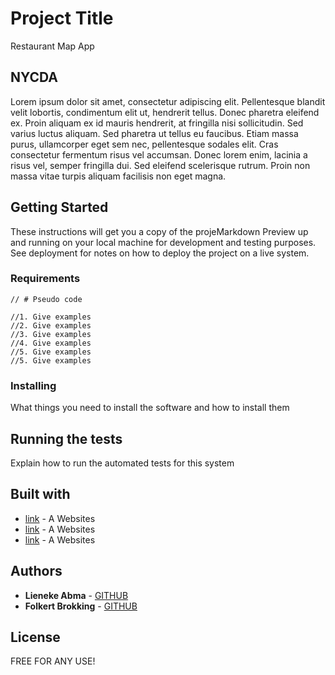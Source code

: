 # Project Title

Restaurant Map App

## NYCDA

Lorem ipsum dolor sit amet, consectetur adipiscing elit. Pellentesque blandit velit lobortis, condimentum elit ut, hendrerit tellus. Donec pharetra eleifend ex. Proin aliquam ex id mauris hendrerit, at fringilla nisi sollicitudin. Sed varius luctus aliquam. Sed pharetra ut tellus eu faucibus. Etiam massa purus, ullamcorper eget sem nec, pellentesque sodales elit. Cras consectetur fermentum risus vel accumsan. Donec lorem enim, lacinia a risus vel, semper fringilla dui. Sed eleifend scelerisque rutrum. Proin non massa vitae turpis aliquam facilisis non eget magna.

## Getting Started

These instructions will get you a copy of the projeMarkdown Preview up and running on your local machine for development and testing purposes. See deployment for notes on how to deploy the project on a live system.

### Requirements

```
// # Pseudo code

//1. Give examples
//2. Give examples
//3. Give examples
//4. Give examples
//5. Give examples
//5. Give examples
```

### Installing

What things you need to install the software and how to install them

## Running the tests

Explain how to run the automated tests for this system

## Built with

* [link](http://www.somelink.com) - A Websites
* [link](http://www.somelink.com) - A Websites
* [link](http://www.somelink.com) - A Websites

## Authors

* **Lieneke Abma** - [GITHUB](https://github.com/lienekechee)
* **Folkert Brokking** - [GITHUB](https://github.com/fcwbr)

## License

FREE FOR ANY USE! 
